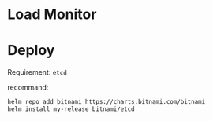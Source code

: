 # Load Monitor


# Deploy

Requirement: `etcd`

recommand:

```bash
helm repo add bitnami https://charts.bitnami.com/bitnami
helm install my-release bitnami/etcd
```

